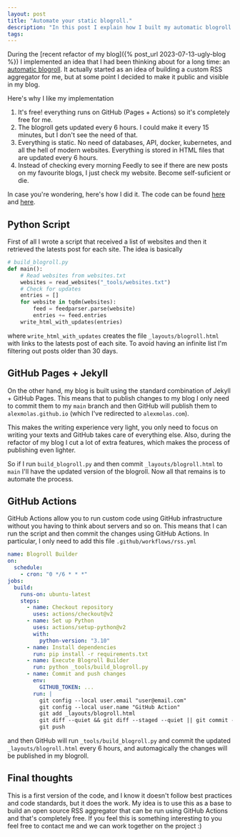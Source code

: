 ```yaml
---
layout: post
title: "Automate your static blogroll."
description: "In this post I explain how I built my automatic blogroll using Github Action and Github Pages."
tags: 
---
```



During the [recent refactor of my blog]({% post_url 2023-07-13-ugly-blog %}) I implemented an idea that I had been thinking about for a long time: an [automatic blogroll](https://www.alexmolas.com/blogroll). It actually started as an idea of building a custom RSS aggregator for me, but at some point I decided to make it public and visible in my blog.

Here's why I like my implementation

1. It's free! everything runs on GitHub (Pages + Actions) so it's completely free for me.
2. The blogroll gets updated every 6 hours. I could make it every 15 minutes, but I don't see the need of that.
3. Everything is static. No need of databases, API, docker, kubernetes, and all the hell of modern websites. Everything is stored in HTML files that are updated every 6 hours.
4. Instead of checking every morning Feedly to see if there are new posts on my favourite blogs, I just check my website. Become self-suficient or die.

In case you're wondering, here's how I did it. The code can be found [here](https://github.com/alexmolas/alexmolas.github.io/blob/master/_tools/build_rss.py) and [here](https://github.com/alexmolas/alexmolas.github.io/blob/master/.github/workflows/rss.yml).

## Python Script

First of all I wrote a script that received a list of websites and then it retrieved the latests post for each site. The idea is basically


```python
# build_blogroll.py
def main(): 
    # Read websites from websites.txt
    websites = read_websites("_tools/websites.txt")
    # Check for updates
    entries = []
    for website in tqdm(websites):
        feed = feedparser.parse(website)
        entries += feed.entries
    write_html_with_updates(entries)
```

where `write_html_with_updates` creates the file `_layouts/blogroll.html` with links to the latests post of each site. To avoid having an infinite list I'm filtering out posts older than 30 days.

## GitHub Pages + Jekyll

On the other hand, my blog is built using the standard combination of Jekyll + GitHub Pages. This means that to publish changes to my blog I only need to commit them to my `main` branch and then GitHub will publish them to `alexmolas.github.io` (which I've redirected to `alexmolas.com`).

This makes the writing experience very light, you only need to focus on writing your texts and GitHub takes care of everything else. Also, during the refactor of my blog I cut a lot of extra features, which makes the process of publishing even lighter. 

So if I run `build_blogroll.py` and then commit `_layouts/blogroll.html` to `main` I'll have the updated version of the blogroll. Now all that remains is to automate the process.

## GitHub Actions

GitHub Actions allow you to run custom code using GitHub infrastructure without you having to think about servers and so on. This means that I can run the script and then commit the changes using GitHub Actions. In particular, I only need to add this file `.github/workflows/rss.yml`

```yml
name: Blogroll Builder
on:
  schedule:
    - cron: "0 */6 * * *"
jobs:
  build:
    runs-on: ubuntu-latest
    steps:
      - name: Checkout repository
        uses: actions/checkout@v2
      - name: Set up Python
        uses: actions/setup-python@v2
        with:
          python-version: "3.10"
      - name: Install dependencies
        run: pip install -r requirements.txt
      - name: Execute Blogroll Builder
        run: python _tools/build_blogroll.py
      - name: Commit and push changes
        env:
          GITHUB_TOKEN: ...
        run: |
          git config --local user.email "user@email.com"
          git config --local user.name "GitHub Action"
          git add _layouts/blogroll.html
          git diff --quiet && git diff --staged --quiet || git commit -m "Update blogroll"
          git push
```

and then GitHub will run `_tools/build_blogroll.py` and commit the updated `_layouts/blogroll.html` every 6 hours, and automagically the changes will be published in my blogroll.

## Final thoughts

This is a first version of the code, and I know it doesn't follow best practices and code standards, but it does the work. My idea is to use this as a base to build an open source RSS aggregator that can be run using GitHub Actions and that's completely free. If you feel this is something interesting to you feel free to contact me and we can work together on the project :) 
